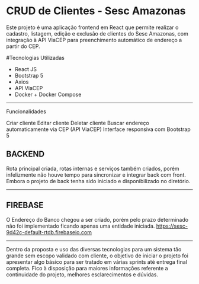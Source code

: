 # CRUD de Clientes - Sesc Amazonas

Este projeto é uma aplicação frontend em React que permite realizar o cadastro, listagem, edição e exclusão de clientes do Sesc Amazonas, com integração à API ViaCEP para preenchimento automático de endereço a partir do CEP.

#Tecnologias Utilizadas

- React JS
- Bootstrap 5
- Axios
- API ViaCEP
- Docker + Docker Compose

---
Funcionalidades

Criar cliente
Editar cliente
Deletar cliente
Buscar endereço automaticamente via CEP (API ViaCEP)
Interface responsiva com Bootstrap 5

## BACKEND

Rota principal criada, rotas internas e serviços também criados, porém infelizmente não houve tempo para sincronizar e integrar back com front. Embora o projeto de back tenha sido iniciado e disponibilizado no diretório.

---

## FIREBASE
O Endereço do Banco chegou a ser criado, porém pelo prazo determinado não foi implementado ficando apenas uma entidade iniciada.
https://sesc-9d42c-default-rtdb.firebaseio.com


------------------------------- 
Dentro da proposta e uso das diversas tecnologias para um sistema tão grande sem escopo validado com cliente, o objetivo de iniciar o projeto foi apresentar algo básico para ser tratado em várias sprints até entrega final completa. Fico à disposição para maiores informações referente a continuidade do projeto, melhores esclarecimentos e dúvidas.
